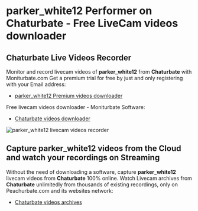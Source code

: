 # parker_white12 Performer on Chaturbate - Free LiveCam videos downloader

## Chaturbate Live Videos Recorder

Monitor and record livecam videos of **parker_white12** from **Chaturbate** with Moniturbate.com
Get a premium trial for free by just and only registering with your Email address:
* [parker_white12 Premium videos downloader](https://moniturbate.com/request-demo-licence-key.html)

Free livecam videos downloader - Moniturbate Software:
* [Chaturbate videos downloader](https://moniturbate.com/moniturbate-download-software.html)

![parker_white12 livecam videos recorder](https://peachurnet.com/templates/moniturbate-software.png)


## Capture parker_white12 videos from the Cloud and watch your recordings on Streaming

Without the need of downloading a software, capture **parker_white12** livecam videos from **Chaturbate** 100% online.
Watch Livecam archives from **Chaturbate** unlimitedly from thousands of existing recordings, only on Peachurbate.com and its websites network:
* [Chaturbate videos archives](https://peachurnet.com/)
